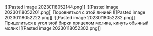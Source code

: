 ![[Pasted image 20230118052144.png]]
![[Pasted image 20230118052201.png]]
Поровняться с этой линией
![[Pasted image 20230118052222.png]]
![[Pasted image 20230118052232.png]]
Прицелиться в угол этой бирки прицелом молика, кинуть обычный молик
![[Pasted image 20230118052302.png]]
